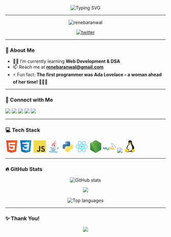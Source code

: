 <p align="center">
  <img src="https://readme-typing-svg.herokuapp.com?font=Fira+Code&size=30&duration=4000&pause=1000&color=FF69B4&center=true&vCenter=true&width=600&lines=Hi+There!+👋;I'm+Rene+Baranwal;A+Passionate+Web+Developer+from+India" alt="Typing SVG" />
</p>

---

<p align="center">
  <img src="https://komarev.com/ghpvc/?username=renebaranwal&label=Profile%20views&color=ff69b4&style=flat" alt="renebaranwal" />
</p>

<p align="center">
  <a href="https://twitter.com/renebaranw36146" target="blank">
    <img src="https://img.shields.io/twitter/follow/renebaranw36146?logo=twitter&style=for-the-badge&color=ff69b4" alt="twitter" />
  </a>
</p>

---

### 🌱 About Me

- 👨‍💻 I’m currently learning **Web Development & DSA**  
- 📫 Reach me at **renebaranwal@gmail.com**
- ⚡ Fun fact: **The first programmer was Ada Lovelace – a woman ahead of her time! 💪👩‍💻**
---

### 🤝 Connect with Me

<p align="left">
  <a href="https://twitter.com/renebaranw36146"><img src="https://img.shields.io/badge/Twitter-1DA1F2?style=for-the-badge&logo=twitter&logoColor=white" /></a>
  <a href="https://linkedin.com/in/rene-baranwal-65b202248"><img src="https://img.shields.io/badge/LinkedIn-0077B5?style=for-the-badge&logo=linkedin&logoColor=white" /></a>
  <a href="https://medium.com/@renebaranwal"><img src="https://img.shields.io/badge/Medium-12100E?style=for-the-badge&logo=medium&logoColor=white" /></a>
  </a>
  <a href="https://codeforces.com/profile/rene_baranwal25"><img src="https://img.shields.io/badge/Codeforces-1F8ACB?style=for-the-badge&logo=codeforces&logoColor=white" /></a>
  <a href="https://auth.geeksforgeeks.org/user/renebaranwal"><img src="https://img.shields.io/badge/GeeksforGeeks-0F9D58?style=for-the-badge&logo=geeksforgeeks&logoColor=white" /></a>
</p>

---

### 💻 Tech Stack

<p align="left">
  <img src="https://raw.githubusercontent.com/devicons/devicon/master/icons/html5/html5-original.svg" width="40" />
  <img src="https://raw.githubusercontent.com/devicons/devicon/master/icons/css3/css3-original.svg" width="40" />
  <img src="https://raw.githubusercontent.com/devicons/devicon/master/icons/javascript/javascript-original.svg" width="40" />
  <img src="https://raw.githubusercontent.com/devicons/devicon/master/icons/java/java-original.svg" width="40" />
  <img src="https://raw.githubusercontent.com/devicons/devicon/master/icons/python/python-original.svg" width="40" />
  <img src="https://raw.githubusercontent.com/devicons/devicon/master/icons/react/react-original.svg" width="40" />
  <img src="https://raw.githubusercontent.com/devicons/devicon/master/icons/nodejs/nodejs-original.svg" width="40" />
  <img src="https://raw.githubusercontent.com/devicons/devicon/master/icons/mysql/mysql-original-wordmark.svg" width="40" />
  <img src="https://www.vectorlogo.zone/logos/git-scm/git-scm-icon.svg" width="40" />
  <img src="https://raw.githubusercontent.com/devicons/devicon/master/icons/linux/linux-original.svg" width="40" />
</p>

---

### 🔥 GitHub Stats

<p align="center">
  <img src="https://github-readme-stats.vercel.app/api?username=renebaranwal&show_icons=true&theme=radical&title_color=ff69b4&icon_color=ff69b4&text_color=f8f8f2&bg_color=0d1117" alt="GitHub stats" />
</p>

<p align="center">
  <img src="https://streak-stats.demolab.com/?user=Renebaranwal" />
</p>

<p align="center">
  <img src="https://github-readme-stats.vercel.app/api/top-langs/?username=renebaranwal&layout=compact&theme=radical&title_color=ff69b4&text_color=f8f8f2&bg_color=0d1117" alt="Top languages" />
</p>

---

### ✨ Thank You!

<p align="center">
  <img src="https://readme-typing-svg.herokuapp.com/?font=Fira+Code&size=22&duration=4000&pause=500&color=FF69B4&center=true&vCenter=true&width=600&lines=Thanks+for+visiting+❤️;Let's+connect+and+collaborate!" />
</p>
